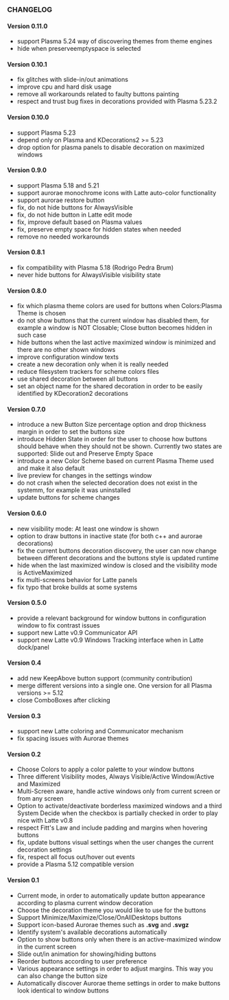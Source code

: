 ### CHANGELOG

#### Version 0.11.0

* support Plasma 5.24 way of discovering themes from theme engines
* hide when preserveemptyspace is selected

#### Version 0.10.1

* fix glitches with slide-in/out animations
* improve cpu and hard disk usage
* remove all workarounds related to faulty buttons painting
* respect and trust bug fixes in decorations provided with Plasma 5.23.2

#### Version 0.10.0

* support Plasma 5.23
* depend only on Plasma and KDecorations2 >= 5.23
* drop option for plasma panels to disable decoration on maximized windows

#### Version 0.9.0

* support Plasma 5.18 and 5.21
* support aurorae monochrome icons with Latte auto-color functionality
* support aurorae restore button
* fix, do not hide buttons for AlwaysVisible
* fix, do not hide button in Latte edit mode
* fix, improve default based on Plasma values
* fix, preserve empty space for hidden states when needed
* remove no needed workarounds

#### Version 0.8.1

* fix compatibility with Plasma 5.18 (Rodrigo Pedra Brum)
* never hide buttons for AlwaysVisible visibility state

#### Version 0.8.0

* fix which plasma theme colors are used for buttons when Colors:Plasma Theme is chosen
* do not show buttons that the current window has disabled them, for example a window is NOT Closable; Close button becomes hidden in such case
* hide buttons when the last active maximized window is minimized and there are no other shown windows
* improve configuration window texts
* create a new decoration only when it is really needed 
* reduce filesystem trackers for scheme colors files
* use shared decoration between all buttons
* set an object name for the shared decoration in order to be easily identified by KDecoration2 decorations

#### Version 0.7.0

* introduce a new Button Size percentage option and drop thickness margin in order to set the buttons size
* introduce Hidden State in order for the user to choose how buttons should behave when they should not be shown. Currently two states are supported: Slide out and Preserve Empty Space 
* introduce a new Color Scheme based on current Plasma Theme used and make it also default
* live preview for changes in the settings window
* do not crash when the selected decoration does not exist in the systemm, for example it was uninstalled
* update buttons for scheme changes

#### Version 0.6.0

* new visibility mode: At least one window is shown
* option to draw buttons in inactive state (for both c++ and aurorae decorations)
* fix the current buttons decoration discovery, the user can now change between different decorations and the buttons style is updated runtime
* hide when the last maximized window is closed and the visibility mode is ActiveMaximized
* fix multi-screens behavior for Latte panels
* fix typo that broke builds at some systems

#### Version 0.5.0

* provide a relevant background for window buttons in configuration window to fix contrast issues
* support new Latte v0.9 Communicator API
* support new Latte v0.9 Windows Tracking interface when in Latte dock/panel

#### Version 0.4

* add new KeepAbove button support (community contribution)
* merge different versions into a single one. One version for all Plasma versions >= 5.12
* close ComboBoxes after clicking

#### Version 0.3

* support new Latte coloring and Communicator mechanism
* fix spacing issues with Aurorae themes

#### Version 0.2

* Choose Colors to apply a color palette to your window buttons
* Three different Visibility modes, Always Visible/Active Window/Active and Maximized
* Multi-Screen aware, handle active windows only from current screen or from any screen
* Option to activate/deactivate borderless maximized windows and a third System Decide when
the checkbox is partially checked in order to play nice with Latte v0.8
* respect Fitt's Law and include padding and margins when hovering buttons
* fix, update buttons visual settings when the user changes the current decoration settings
* fix, respect all focus out/hover out events
* provide a Plasma 5.12 compatible version

#### Version 0.1

* Current mode, in order to automatically update button appearance according to plasma current window decoration
* Choose the decoration theme you would like to use for the buttons
* Support Minimize/Maximize/Close/OnAllDesktops buttons
* Support icon-based Aurorae themes such as **.svg** and **.svgz** 
* Identify system's available decorations automatically
* Option to show buttons only when there is an active-maximized window in the current screen
* Slide out/in animation for showing/hiding buttons
* Reorder buttons according to user preference
* Various appearance settings in order to adjust margins. This way you can also change the button size
* Automatically discover Aurorae theme settings in order to make buttons look identical to window buttons
